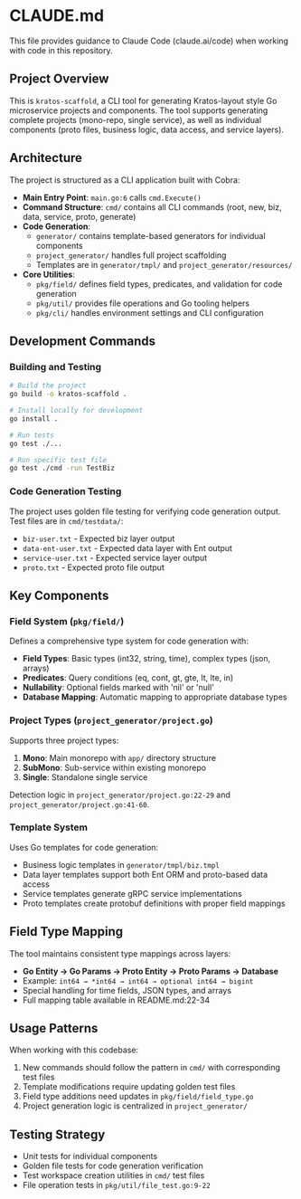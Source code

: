 # CLAUDE.md

This file provides guidance to Claude Code (claude.ai/code) when working with code in this repository.

## Project Overview

This is `kratos-scaffold`, a CLI tool for generating Kratos-layout style Go microservice projects and components. The tool supports generating complete projects (mono-repo, single service), as well as individual components (proto files, business logic, data access, and service layers).

## Architecture

The project is structured as a CLI application built with Cobra:

- **Main Entry Point**: `main.go:6` calls `cmd.Execute()`
- **Command Structure**: `cmd/` contains all CLI commands (root, new, biz, data, service, proto, generate)
- **Code Generation**: 
  - `generator/` contains template-based generators for individual components
  - `project_generator/` handles full project scaffolding
  - Templates are in `generator/tmpl/` and `project_generator/resources/`
- **Core Utilities**:
  - `pkg/field/` defines field types, predicates, and validation for code generation
  - `pkg/util/` provides file operations and Go tooling helpers
  - `pkg/cli/` handles environment settings and CLI configuration

## Development Commands

### Building and Testing
```bash
# Build the project
go build -o kratos-scaffold .

# Install locally for development
go install .

# Run tests
go test ./...

# Run specific test file
go test ./cmd -run TestBiz
```

### Code Generation Testing
The project uses golden file testing for verifying code generation output. Test files are in `cmd/testdata/`:
- `biz-user.txt` - Expected biz layer output
- `data-ent-user.txt` - Expected data layer with Ent output
- `service-user.txt` - Expected service layer output
- `proto.txt` - Expected proto file output

## Key Components

### Field System (`pkg/field/`)
Defines a comprehensive type system for code generation with:
- **Field Types**: Basic types (int32, string, time), complex types (json, arrays)
- **Predicates**: Query conditions (eq, cont, gt, gte, lt, lte, in)
- **Nullability**: Optional fields marked with 'nil' or 'null'
- **Database Mapping**: Automatic mapping to appropriate database types

### Project Types (`project_generator/project.go`)
Supports three project types:
1. **Mono**: Main monorepo with `app/` directory structure
2. **SubMono**: Sub-service within existing monorepo
3. **Single**: Standalone single service

Detection logic in `project_generator/project.go:22-29` and `project_generator/project.go:41-60`.

### Template System
Uses Go templates for code generation:
- Business logic templates in `generator/tmpl/biz.tmpl`
- Data layer templates support both Ent ORM and proto-based data access
- Service templates generate gRPC service implementations
- Proto templates create protobuf definitions with proper field mappings

## Field Type Mapping

The tool maintains consistent type mappings across layers:
- **Go Entity → Go Params → Proto Entity → Proto Params → Database**
- Example: `int64 → *int64 → int64 → optional int64 → bigint`
- Special handling for time fields, JSON types, and arrays
- Full mapping table available in README.md:22-34

## Usage Patterns

When working with this codebase:
1. New commands should follow the pattern in `cmd/` with corresponding test files
2. Template modifications require updating golden test files
3. Field type additions need updates in `pkg/field/field_type.go`
4. Project generation logic is centralized in `project_generator/`

## Testing Strategy

- Unit tests for individual components
- Golden file tests for code generation verification
- Test workspace creation utilities in `cmd/` test files
- File operation tests in `pkg/util/file_test.go:9-22`